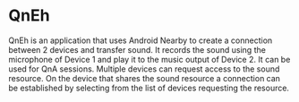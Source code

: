 # QnEh

QnEh is an application that uses Android Nearby to create a connection between 2 devices and transfer sound. It records the sound using the microphone of Device 1 and play it to the music output of Device 2. It can be used for QnA sessions. Multiple devices can request access to the sound resource. On the device that shares the sound resource a connection can be established by selecting from the list of devices requesting the resource.
